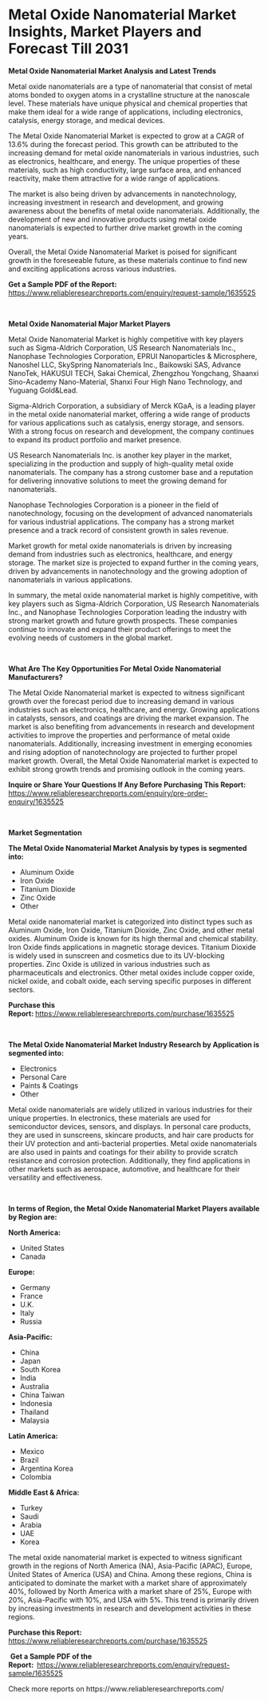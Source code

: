 <p><h1>Metal Oxide Nanomaterial Market Insights, Market Players and Forecast Till 2031</h1></p><p><strong>Metal Oxide Nanomaterial Market Analysis and Latest Trends</strong></p>
<p><p>Metal oxide nanomaterials are a type of nanomaterial that consist of metal atoms bonded to oxygen atoms in a crystalline structure at the nanoscale level. These materials have unique physical and chemical properties that make them ideal for a wide range of applications, including electronics, catalysis, energy storage, and medical devices.</p><p>The Metal Oxide Nanomaterial Market is expected to grow at a CAGR of 13.6% during the forecast period. This growth can be attributed to the increasing demand for metal oxide nanomaterials in various industries, such as electronics, healthcare, and energy. The unique properties of these materials, such as high conductivity, large surface area, and enhanced reactivity, make them attractive for a wide range of applications.</p><p>The market is also being driven by advancements in nanotechnology, increasing investment in research and development, and growing awareness about the benefits of metal oxide nanomaterials. Additionally, the development of new and innovative products using metal oxide nanomaterials is expected to further drive market growth in the coming years.</p><p>Overall, the Metal Oxide Nanomaterial Market is poised for significant growth in the foreseeable future, as these materials continue to find new and exciting applications across various industries.</p></p>
<p><strong>Get a Sample PDF of the Report:&nbsp;</strong> <a href="https://www.reliableresearchreports.com/enquiry/request-sample/1635525">https://www.reliableresearchreports.com/enquiry/request-sample/1635525</a></p>
<p>&nbsp;</p>
<p><strong>Metal Oxide Nanomaterial Major Market Players</strong></p>
<p><p>Metal Oxide Nanomaterial Market is highly competitive with key players such as Sigma-Aldrich Corporation, US Research Nanomaterials Inc., Nanophase Technologies Corporation, EPRUI Nanoparticles & Microsphere, Nanoshel LLC, SkySpring Nanomaterials Inc., Baikowski SAS, Advance NanoTek, HAKUSUI TECH, Sakai Chemical, Zhengzhou Yongchang, Shaanxi Sino-Academy Nano-Material, Shanxi Four High Nano Technology, and Yuguang Gold&Lead.</p><p>Sigma-Aldrich Corporation, a subsidiary of Merck KGaA, is a leading player in the metal oxide nanomaterial market, offering a wide range of products for various applications such as catalysis, energy storage, and sensors. With a strong focus on research and development, the company continues to expand its product portfolio and market presence.</p><p>US Research Nanomaterials Inc. is another key player in the market, specializing in the production and supply of high-quality metal oxide nanomaterials. The company has a strong customer base and a reputation for delivering innovative solutions to meet the growing demand for nanomaterials.</p><p>Nanophase Technologies Corporation is a pioneer in the field of nanotechnology, focusing on the development of advanced nanomaterials for various industrial applications. The company has a strong market presence and a track record of consistent growth in sales revenue.</p><p>Market growth for metal oxide nanomaterials is driven by increasing demand from industries such as electronics, healthcare, and energy storage. The market size is projected to expand further in the coming years, driven by advancements in nanotechnology and the growing adoption of nanomaterials in various applications.</p><p>In summary, the metal oxide nanomaterial market is highly competitive, with key players such as Sigma-Aldrich Corporation, US Research Nanomaterials Inc., and Nanophase Technologies Corporation leading the industry with strong market growth and future growth prospects. These companies continue to innovate and expand their product offerings to meet the evolving needs of customers in the global market.</p></p>
<p>&nbsp;</p>
<p><strong>What Are The Key Opportunities For Metal Oxide Nanomaterial Manufacturers?</strong></p>
<p><p>The Metal Oxide Nanomaterial market is expected to witness significant growth over the forecast period due to increasing demand in various industries such as electronics, healthcare, and energy. Growing applications in catalysts, sensors, and coatings are driving the market expansion. The market is also benefiting from advancements in research and development activities to improve the properties and performance of metal oxide nanomaterials. Additionally, increasing investment in emerging economies and rising adoption of nanotechnology are projected to further propel market growth. Overall, the Metal Oxide Nanomaterial market is expected to exhibit strong growth trends and promising outlook in the coming years.</p></p>
<p><strong>Inquire or Share Your Questions If Any Before Purchasing This Report:</strong> <a href="https://www.reliableresearchreports.com/enquiry/pre-order-enquiry/1635525">https://www.reliableresearchreports.com/enquiry/pre-order-enquiry/1635525</a></p>
<p>&nbsp;</p>
<p><strong>Market Segmentation</strong></p>
<p><strong>The Metal Oxide Nanomaterial Market Analysis by types is segmented into:</strong></p>
<p><ul><li>Aluminum Oxide</li><li>Iron Oxide</li><li>Titanium Dioxide</li><li>Zinc Oxide</li><li>Other</li></ul></p>
<p><p>Metal oxide nanomaterial market is categorized into distinct types such as Aluminum Oxide, Iron Oxide, Titanium Dioxide, Zinc Oxide, and other metal oxides. Aluminum Oxide is known for its high thermal and chemical stability. Iron Oxide finds applications in magnetic storage devices. Titanium Dioxide is widely used in sunscreen and cosmetics due to its UV-blocking properties. Zinc Oxide is utilized in various industries such as pharmaceuticals and electronics. Other metal oxides include copper oxide, nickel oxide, and cobalt oxide, each serving specific purposes in different sectors.</p></p>
<p><strong>Purchase this Report:&nbsp;</strong><a href="https://www.reliableresearchreports.com/purchase/1635525">https://www.reliableresearchreports.com/purchase/1635525</a></p>
<p>&nbsp;</p>
<p><strong>The Metal Oxide Nanomaterial Market Industry Research by Application is segmented into:</strong></p>
<p><ul><li>Electronics</li><li>Personal Care</li><li>Paints & Coatings</li><li>Other</li></ul></p>
<p><p>Metal oxide nanomaterials are widely utilized in various industries for their unique properties. In electronics, these materials are used for semiconductor devices, sensors, and displays. In personal care products, they are used in sunscreens, skincare products, and hair care products for their UV protection and anti-bacterial properties. Metal oxide nanomaterials are also used in paints and coatings for their ability to provide scratch resistance and corrosion protection. Additionally, they find applications in other markets such as aerospace, automotive, and healthcare for their versatility and effectiveness.</p></p>
<p>&nbsp;</p>
<p><strong>In terms of Region, the Metal Oxide Nanomaterial Market Players available by Region are:</strong></p>
<p>
    <p> <strong> North America: </strong>
        <ul>
            <li>United States</li>
            <li>Canada</li>
        </ul>
        </p> 
    <p> <strong> Europe: </strong>
        <ul>
            <li>Germany</li>
            <li>France</li>
            <li>U.K.</li>
            <li>Italy</li>
            <li>Russia</li>
        </ul>
        </p> 
    <p> <strong> Asia-Pacific: </strong>
        <ul>
            <li>China</li>
            <li>Japan</li>
            <li>South Korea</li>
            <li>India</li>
            <li>Australia</li>
            <li>China Taiwan</li>
            <li>Indonesia</li>
            <li>Thailand</li>
            <li>Malaysia</li>
        </ul>
        </p> 
    <p> <strong> Latin America: </strong>
        <ul>
            <li>Mexico</li>
            <li>Brazil</li>
            <li>Argentina Korea</li>
            <li>Colombia</li>
        </ul>
        </p> 
    <p> <strong> Middle East & Africa: </strong>
        <ul>
            <li>Turkey</li>
            <li>Saudi</li>
            <li>Arabia</li>
            <li>UAE</li>
            <li>Korea</li>
        </ul>
    </p>
    </p>
<p><p>The metal oxide nanomaterial market is expected to witness significant growth in the regions of North America (NA), Asia-Pacific (APAC), Europe, United States of America (USA) and China. Among these regions, China is anticipated to dominate the market with a market share of approximately 40%, followed by North America with a market share of 25%, Europe with 20%, Asia-Pacific with 10%, and USA with 5%. This trend is primarily driven by increasing investments in research and development activities in these regions.</p></p>
<p><strong>Purchase this Report: </strong><a href="https://www.reliableresearchreports.com/purchase/1635525">https://www.reliableresearchreports.com/purchase/1635525</a></p>
<p>&nbsp;<strong>Get a Sample PDF of the Report:&nbsp;&nbsp;</strong><a href="https://www.reliableresearchreports.com/enquiry/request-sample/1635525">https://www.reliableresearchreports.com/enquiry/request-sample/1635525</a></p>
<p><strong></strong></p>
<p>Check more reports on https://www.reliableresearchreports.com/</p>